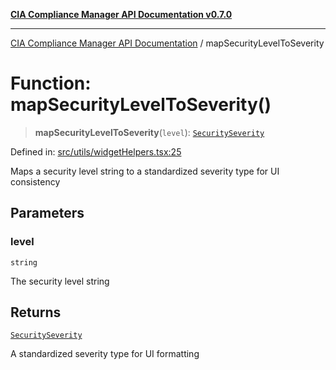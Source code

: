 [**CIA Compliance Manager API Documentation v0.7.0**](../README.md)

***

[CIA Compliance Manager API Documentation](../globals.md) / mapSecurityLevelToSeverity

# Function: mapSecurityLevelToSeverity()

> **mapSecurityLevelToSeverity**(`level`): [`SecuritySeverity`](../type-aliases/SecuritySeverity.md)

Defined in: [src/utils/widgetHelpers.tsx:25](https://github.com/Hack23/cia-compliance-manager/blob/main/src/utils/widgetHelpers.tsx#L25)

Maps a security level string to a standardized severity type for UI consistency

## Parameters

### level

`string`

The security level string

## Returns

[`SecuritySeverity`](../type-aliases/SecuritySeverity.md)

A standardized severity type for UI formatting
